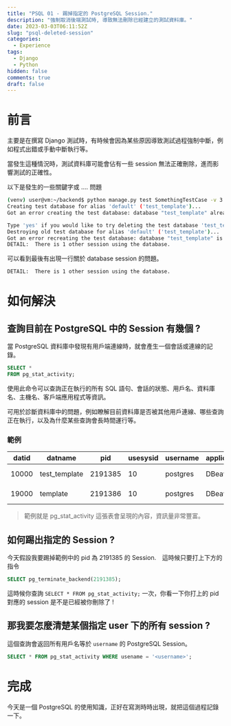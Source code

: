 ```yaml
---
title: "PSQL 01 - 踢掉指定的 PostgreSQL Session."
description: "強制取消後端測試時, 導致無法刪除已經建立的測試資料庫。"
date: 2023-03-03T06:11:52Z
slug: "psql-deleted-session"
categories:
  - Experience
tags:
  - Django
  - Python
hidden: false
comments: true
draft: false
---
```


# 前言

主要是在撰寫 Django 測試時，有時候會因為某些原因導致測試過程強制中斷，例如程式出錯或手動中斷執行等。

當發生這種情況時，測試資料庫可能會佔有一些 session 無法正確刪除，進而影響測試的正確性。

以下是發生的一些關鍵字或 .... 問題

```bash
(venv) user@vm:~/backend$ python manage.py test SomethingTestCase -v 3
Creating test database for alias 'default' ('test_template')...
Got an error creating the test database: database "test_template" already exists

Type 'yes' if you would like to try deleting the test database 'test_template', or 'no' to cancel: yes
Destroying old test database for alias 'default' ('test_template')...
Got an error recreating the test database: database "test_template" is being accessed by other users
DETAIL:  There is 1 other session using the database.
```

可以看到最後有出現一行關於 database session 的問題。

`DETAIL:  There is 1 other session using the database.`

# 如何解決

## 查詢目前在 PostgreSQL 中的 Session 有幾個 ?

當 PostgreSQL 資料庫中發現有用戶端連線時，就會產生一個會話或連線的記錄。

```sql
SELECT *
FROM pg_stat_activity;
```

使用此命令可以查詢正在執行的所有 SQL 語句、會話的狀態、用戶名、資料庫名、主機名、客戶端應用程式等資訊。

可用於診斷資料庫中的問題，例如瞭解目前資料庫是否被其他用戶連線、哪些查詢正在執行，以及為什麼某些查詢會長時間運行等。

### 範例

| datid | datname       | pid     | usesysid | username | application_name  | client_addr | query     | ... |
| ----- | ------------- | ------- | -------- | -------- | ----------------- | ----------- |  --------- | --- |
| 10000 | test_template | 2191385 | 10       | postgres | DBeaver 22.3.5... | 192.168.x.1   | select a .. |
| 19000 | template      | 2191386 | 10       | postgres | DBeaver 21...     | 192.168.x.2   | select b .. |

> 範例就是 pg_stat_activity 這張表會呈現的內容，資訊量非常豐富。

## 如何踢出指定的 Session ?

今天假設我要踢掉範例中的 pid 為 2191385 的 Session.　這時候只要打上下方的指令

```sql
SELECT pg_terminate_backend(2191385);
```

這時候你查詢 `SELECT * FROM pg_stat_activity;` 一次，你看一下你打上的 pid 對應的 session 是不是已經被你刪除了 !

## 那我要怎麼清楚某個指定 user 下的所有 session ?

這個查詢會返回所有用戶名等於 `username` 的 PostgreSQL Session。

```sql
SELECT * FROM pg_stat_activity WHERE usename = '<username>';
```

# 完成

今天是一個 PostgreSQL 的使用知識，正好在寫測時時出現，就把這個過程記錄一下。
